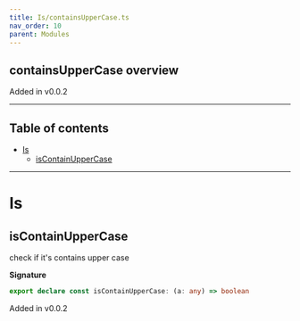 ```yaml
---
title: Is/containsUpperCase.ts
nav_order: 10
parent: Modules
---
```


## containsUpperCase overview

Added in v0.0.2

---

<h2 class="text-delta">Table of contents</h2>

- [Is](#is)
  - [isContainUpperCase](#iscontainuppercase)

---

# Is

## isContainUpperCase

check if it's contains upper case

**Signature**

```ts
export declare const isContainUpperCase: (a: any) => boolean
```

Added in v0.0.2
